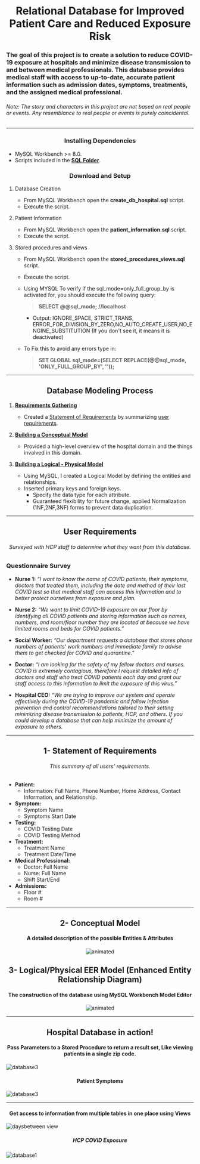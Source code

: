 # <div align="center">  Relational Database for Improved Patient Care and Reduced Exposure Risk </div>
###	The goal of this project is to create a solution to reduce COVID-19 exposure at hospitals and minimize disease transmission to and between medical professionals. This database provides medical staff with access to up-to-date, accurate patient information such as admission dates, symptoms, treatments, and the assigned medical professional.

###### *Note: The story and characters in this project are not based on real people or events. Any resemblance to real people or events is purely coincidental.*
----------------------------------------------------------------------------------
###	<div align="center">Installing Dependencies   </div> 
*	MySQL Workbench >= 8.0.
*	Scripts included in the **[SQL Folder](https://github.com/HmSalah/COVID_case_tracker/tree/main/SQL)**.
###	<div align="center"> Download and Setup  </div> 
1.	Database Creation
	*	From MySQL Workbench open the **create_db_hospital.sql** script.
	*	Execute the script.
	
2.	Patient Information
	*	From MySQL Workbench open the **patient_information.sql** script.
	*	Execute the script.
	
3.	Stored procedures and views
	*	From MySQL Workbench open the **stored_procedures_views.sql** script.
	*	Execute the script.
 	* 	Using MYSQL To verify if the sql_mode=only_full_group_by is activated for, you should execute the following query:
		
  		>**SELECT @@sql_mode;   //localhost**
	 	* Output: IGNORE_SPACE, STRICT_TRANS, ERROR_FOR_DIVISION_BY_ZERO,NO_AUTO_CREATE_USER,NO_ENGINE_SUBSTITUTION (If you don't see it, it means it is deactivated)
	* 	To Fix this to avoid any errors type in:

   		>**SET GLOBAL sql_mode=(SELECT REPLACE(@@sql_mode, 'ONLY_FULL_GROUP_BY', ''));**
-----------------------------------------------------------------------------------	
##	<div align="center"> Database Modeling Process </div> 	 ##
1.	**[Requirements Gathering](https://github.com/HmSalah/COVID_case_tracker/blob/main/README.md#-user-requirements-)**
	*	Created a [Statement of Requirements](https://github.com/HmSalah/COVID_case_tracker/blob/main/README.md#--1--statement-of-requirements) by summarizing [user requirements](https://github.com/HmSalah/sql_hospital_database/blob/main/README.md#-user-requirements-). 
	
2.	**[Building a Conceptual Model](https://github.com/HmSalah/COVID_case_tracker/blob/main/README.md#-2--conceptual-model-)**
  	*	Provided a high-level overview of the hospital domain and the things involved in this domain.
	
3.	**[Building a Logical - Physical Model](https://github.com/HmSalah/COVID_case_tracker/blob/main/README.md#-3--logicalphysical-mysql-model-erd-)**
	*	Using MySQL, I created a Logical Model by defining the entities and relationships.
	*	Inserted primary keys and foreign keys.
     	*	Specify the data type for each attribute.
     	*	Guaranteed flexibility for future change, applied Normalization (1NF,2NF,3NF) forms to prevent data duplication.


-----------------------------------------------------------------------------------	
##  <div align="center"> User Requirements </div> 
######	<div align="center"> Surveyed with HCP staff to determine what they want from this database.  </div>
### Questionnaire Survey
*	**Nurse 1:** *“I want to know the name of COVID patients, their symptoms, doctors that treated them, including the date and method of their last COVID test so that medical staff can access this information and to better protect ourselves from exposure and plan.*

* 	**Nurse 2:** *“We want to limit COVID-19 exposure on our floor by identifying all COVID patients and storing information such as names, numbers, and room/floor number they are located at because we have limited rooms and beds for COVID patients.”*

* 	**Social Worker:** *“Our department requests a database that stores phone numbers of patients' work numbers and immediate family to advise them to get checked for COVID and quarantine."*

* 	**Doctor:** *“I am looking for the safety of my fellow doctors and nurses. COVID is extremely contagious, therefore I request detailed info of doctors and staff who treat COVID patients each day and grant our staff access to this information to limit the exposure of this virus.”*

* 	**Hospital CEO:** *“We are trying to improve our system and operate effectively during the COVID-19 pandemic and follow infection prevention and control recommendations tailored to their setting minimizing disease transmission to patients, HCP, and others. If you could develop a database that can help minimize the amount of exposure to others.*

-----------------------------------------------------------------------------------	
##  <div align="center">  1- Statement of Requirements 

###### <div align="center"> This summary of all users’ requirements.</div>

* **Patient:** 
  - Information: Full Name, Phone Number, Home Address, Contact Information, and Relationship.
* **Symptom:** 
  - Symptom Name	
  - Symptoms Start Date
* **Testing:**
  - COVID Testing Date
  - COVID Testing Method
* **Treatment:**
  - Treatment Name
  - Treatment Date/Time
* **Medical Professional:**
  - Doctor: Full Name
  - Nurse: Full Name
  - Shift Start/End
* **Admissions:**
  - Floor #
  - Room  #

-----------------------------------------------------------------------------------
##	<div align="center"> 2- Conceptual Model </div>
####	<div align="center"> 	A detailed description of the possible Entities & Attributes </div> 
<p align="center">  <img src="https://github.com/HmSalah/COVID_case_tracker/blob/889f18aefd219a4eafa80da7c1251c7364d597d5/ER%20Diagram%20Models/conceptual_model.png" alt="animated" /></p>

##	<div align="center"> 3- Logical/Physical EER Model (Enhanced Entity Relationship Diagram) </div>
####	<div align="center">The construction of the database using MySQL Workbench Model Editor  </div>
<p align="center"> <img src="https://github.com/HmSalah/COVID_case_tracker/blob/57e29dae1aea4948381600842c3591f0aa836aa6/ER%20Diagram%20Models/logical_physical_model.png"  alt="animated" /></p>


-----------------------------------------------------------------------------------
##	<div align="center"> Hospital Database in action! </div>
####	<div align="center">  Pass Parameters to a Stored Procedure to return a result set, Like viewing patients in a single zip code. </div> 
![database3](https://user-images.githubusercontent.com/74623220/113911129-39306800-979f-11eb-8c3e-e58a95a8f623.png)
####	<div align="center">  Patient Symptoms </div> 	
![database3](https://user-images.githubusercontent.com/74623220/131191802-4a9e95c2-ceac-4b8d-96f6-5056021be165.png)

-----------------------------------------------------------------------------------	
####	<div align="center"> Get access to information from multiple tables in one place using Views </div> 
![daysbetween view](https://user-images.githubusercontent.com/74623220/131191955-3beb180e-e9e2-4ff4-b245-279c1ebda7d3.png) 
##### <div align="center"> HCP COVID Exposure </div>
![database1](https://user-images.githubusercontent.com/74623220/113911132-39306800-979f-11eb-8d70-cd588bc35cf1.png)




